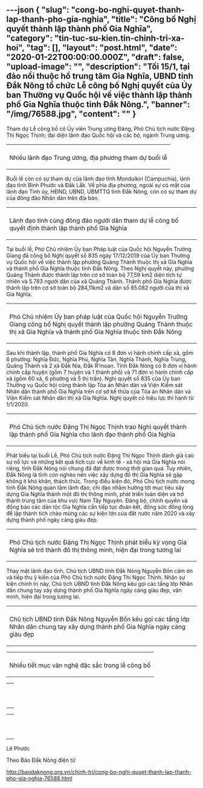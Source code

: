 ---json
{
    "slug": "cong-bo-nghi-quyet-thanh-lap-thanh-pho-gia-nghia",
    "title": "Công bố Nghị quyết thành lập thành phố Gia Nghĩa",
    "category": "tin-tuc-su-kien.tin-chinh-tri-xa-hoi",
    "tag": [],
    "layout": "post.html",
    "date": "2020-01-22T00:00:00.000Z",
    "draft": false,
    "upload-image": "",
    "description": "Tối 15/1, tại đảo nổi thuộc hồ trung tâm Gia Nghĩa, UBND tỉnh Đắk Nông tổ chức Lễ công bố Nghị quyết của Ủy ban Thường vụ Quốc hội về việc thành lập thành phố Gia Nghĩa thuộc tỉnh Đắk Nông.",
    "banner": "/img/76588.jpg",
    "__content__": ""
}
---
<p>Tham dự Lễ c&ocirc;ng bố c&oacute; Ủy vi&ecirc;n Trung ương Đảng, Ph&oacute; Chủ tịch nước Đặng Thị Ngọc Thịnh; đại diện l&atilde;nh đạo Quốc hội v&agrave; c&aacute;c bộ, ng&agrave;nh Trung ương.</p>

<table align="center">
	<tbody>
		<tr>
			<td><img alt="" src="http://www.baodaknong.org.vn/database/image/2020/01/15/3221-SK-31.jpg" /></td>
		</tr>
		<tr>
			<td>
			<p>Nhiều l&atilde;nh đạo Trung ương, địa phương tham dự buổi lễ</p>
			</td>
		</tr>
	</tbody>
</table>

<p>Buổi lễ c&ograve;n c&oacute; sự tham dự của l&atilde;nh đạo tỉnh Mondulkiri (Campuchia), l&atilde;nh đạo tỉnh B&igrave;nh Phước v&agrave; Đắk Lắk. Về ph&iacute;a địa phương, ngo&agrave;i sự c&oacute; mặt của l&atilde;nh đạo Tỉnh ủy, HĐND, UBND, UBMTTQ tỉnh Đắk N&ocirc;ng, c&ograve;n c&oacute; sự tham dự của đ&ocirc;ng đảo Nh&acirc;n d&acirc;n tr&ecirc;n địa b&agrave;n.</p>

<table align="center">
	<tbody>
		<tr>
			<td><img alt="" src="http://www.baodaknong.org.vn/database/image/2020/01/15/3221-SK-32.jpg" /></td>
		</tr>
		<tr>
			<td>
			<p>L&atilde;nh đạo tỉnh c&ugrave;ng đ&ocirc;ng đảo người d&acirc;n tham dự lễ c&ocirc;ng bố quyết định th&agrave;nh lập th&agrave;nh phố Gia Nghĩa</p>
			</td>
		</tr>
	</tbody>
</table>

<p>Tại buổi lễ, Ph&oacute; Chủ nhiệm Ủy ban Ph&aacute;p luật của Quốc hội Nguyễn Trường Giang đ&atilde; c&ocirc;ng bố Nghị quyết số 835 ng&agrave;y 17/12/2019 của Ủy ban Thường vụ Quốc hội về việc th&agrave;nh lập phường Quảng Th&agrave;nh thuộc thị x&atilde; Gia Nghĩa v&agrave; th&agrave;nh phố Gia Nghĩa thuộc tỉnh Đắk N&ocirc;ng. Theo Nghị quyết n&agrave;y, phường Quảng Th&agrave;nh được th&agrave;nh lập tr&ecirc;n cơ sở to&agrave;n bộ 77,59 km2 diện t&iacute;ch tự nhi&ecirc;n v&agrave; 5.783 người d&acirc;n của x&atilde; Quảng Th&agrave;nh. Th&agrave;nh phố Gia Nghĩa được th&agrave;nh lập tr&ecirc;n cơ sở to&agrave;n bộ 284,11km2 v&agrave; d&acirc;n số 85.082 người của thị x&atilde; Gia Nghĩa.</p>

<table align="center">
	<tbody>
		<tr>
			<td><img alt="" src="http://www.baodaknong.org.vn/database/image/2020/01/15/3221-SK-33.jpg" /></td>
		</tr>
		<tr>
			<td>
			<p>Ph&oacute; Chủ nhiệm Ủy ban ph&aacute;p luật của Quốc hội Nguyễn Trường Giang c&ocirc;ng bố Nghị quyết th&agrave;nh lập phường Quảng Th&agrave;nh thuộc thị x&atilde; Gia Nghĩa v&agrave; th&agrave;nh phố Gia Nghĩa thuộc tỉnh Đắk N&ocirc;ng</p>
			</td>
		</tr>
	</tbody>
</table>

<p>Sau khi th&agrave;nh lập, th&agrave;nh phố Gia Nghĩa c&oacute; 8 đơn vị h&agrave;nh ch&iacute;nh cấp x&atilde;, gồm 6 phường: Nghĩa Đức, Nghĩa Ph&uacute;, Nghĩa T&acirc;n, Nghĩa Th&agrave;nh, Nghĩa Trung, Quảng Th&agrave;nh v&agrave; 2 x&atilde; Đắk Nia, Đắk R&rsquo;moan. Tỉnh Đắk N&ocirc;ng c&oacute; 8 đơn vị h&agrave;nh ch&iacute;nh cấp huyện (gồm 7 huyện v&agrave; 1 th&agrave;nh phố) v&agrave; 71 đơn vị h&agrave;nh ch&iacute;nh cấp x&atilde; (gồm 60 x&atilde;, 6 phường v&agrave; 5 thị trấn). Nghị quyết số 835 của Ủy ban Thường vụ Quốc hội cũng th&agrave;nh lập T&ograve;a &aacute;n Nh&acirc;n d&acirc;n v&agrave; Viện Kiểm s&aacute;t Nh&acirc;n d&acirc;n th&agrave;nh phố Gia Nghĩa tr&ecirc;n cơ sở kế thừa của T&ograve;a &aacute;n Nh&acirc;n d&acirc;n v&agrave; Viện Kiểm s&aacute;t Nh&acirc;n d&acirc;n thị x&atilde; Gia Nghĩa. Nghị quyết c&oacute; hiệu lực thi h&agrave;nh từ 1/1/2020.</p>

<table align="center">
	<tbody>
		<tr>
			<td><img alt="" src="http://www.baodaknong.org.vn/database/image/2020/01/15/3221-SK-34.jpg" /></td>
		</tr>
		<tr>
			<td>
			<p>Ph&oacute; Chủ tịch nước Đặng Thị Ngọc Thịnh trao Nghị quyết th&agrave;nh lập th&agrave;nh phố Gia Nghĩa cho l&atilde;nh đạo th&agrave;nh phố Gia Nghĩa</p>
			</td>
		</tr>
	</tbody>
</table>

<p>Ph&aacute;t biểu tại buổi Lễ, Ph&oacute; Chủ tịch nước Đặng Thị Ngọc Thịnh đ&aacute;nh gi&aacute; cao sự nỗ lực v&agrave; những kết quả t&iacute;ch cực về kinh tế - x&atilde; hội m&agrave; Gia Nghĩa n&oacute;i ri&ecirc;ng, tỉnh Đắk N&ocirc;ng n&oacute;i chung đ&atilde; đạt được trong thời gian qua. Tuy nhi&ecirc;n, Đắk N&ocirc;ng l&agrave; tỉnh c&ograve;n ngh&egrave;o n&ecirc;n việc x&acirc;y dựng đ&ocirc; thị Gia Nghĩa sẽ gặp kh&ocirc;ng &iacute;t kh&oacute; khăn, th&aacute;ch thức. Trong điều kiện đ&oacute;, Ph&oacute; Chủ tịch nước mong tỉnh Đắk N&ocirc;ng quan t&acirc;m l&atilde;nh đạo, chỉ đạo nhằm hướng tới mục ti&ecirc;u x&acirc;y dựng Gia Nghĩa th&agrave;nh một đ&ocirc; thị th&ocirc;ng minh, ph&aacute;t triển to&agrave;n diện v&agrave; trở th&agrave;nh trung t&acirc;m của khu vực Nam T&acirc;y Nguy&ecirc;n. Đảng bộ, ch&iacute;nh quyền v&agrave; đồng b&agrave;o c&aacute;c d&acirc;n tộc Gia Nghĩa cần tiếp tục đo&agrave;n kết, đồng sức đồng l&ograve;ng để lập th&agrave;nh t&iacute;ch ch&agrave;o mừng c&aacute;c sự kiện lớn của đất nước năm 2020 v&agrave; x&acirc;y dựng th&agrave;nh phố ng&agrave;y c&agrave;ng gi&agrave;u đẹp.</p>

<table align="center">
	<tbody>
		<tr>
			<td><img alt="" src="http://www.baodaknong.org.vn/database/image/2020/01/15/3221-SK-36.jpg" /></td>
		</tr>
		<tr>
			<td>
			<p>Ph&oacute; Chủ tịch nước Đặng Thị Ngọc Thịnh ph&aacute;t biểu kỳ vọng Gia Nghĩa sẽ trở th&agrave;nh đ&ocirc; thị th&ocirc;ng minh, hiện đại trong tương lai</p>
			</td>
		</tr>
	</tbody>
</table>

<p>Thay mặt l&atilde;nh đạo tỉnh, Chủ tịch UBND tỉnh Đắk N&ocirc;ng Nguyễn Bốn cảm ơn v&agrave; tiếp thu &yacute; kiến của Ph&oacute; Chủ tịch nước Đặng Thị Ngọc Thịnh. Nh&acirc;n sự kiện ch&iacute;nh trị n&agrave;y, Chủ tịch UBND tỉnh Đắk N&ocirc;ng k&ecirc;u gọi c&aacute;c tầng lớp Nh&acirc;n d&acirc;n chung tay x&acirc;y dựng th&agrave;nh phố Gia Nghĩa ng&agrave;y c&agrave;ng gi&agrave;u đẹp, văn minh, hiện đại trong tương lai.</p>

<table align="center">
	<tbody>
		<tr>
			<td><img alt="" src="http://www.baodaknong.org.vn/database/image/2020/01/15/3221-SK-37.jpg" /></td>
		</tr>
		<tr>
			<td>
			<p>Chủ tịch UBND tỉnh Đắk N&ocirc;ng Nguyễn Bốn k&ecirc;u gọi c&aacute;c tầng lớp Nh&acirc;n d&acirc;n chung tay x&acirc;y dựng th&agrave;nh phố Gia Nghĩa ng&agrave;y c&agrave;ng gi&agrave;u đẹp</p>
			</td>
		</tr>
	</tbody>
</table>

<table align="center">
	<tbody>
		<tr>
			<td><img alt="" src="http://www.baodaknong.org.vn/database/image/2020/01/15/3221-SK-38.jpg" /></td>
		</tr>
		<tr>
			<td>
			<p>Nhiều tiết mục văn nghệ đặc sắc trong lễ c&ocirc;ng bố</p>
			</td>
		</tr>
	</tbody>
</table>

<table align="center">
	<tbody>
		<tr>
			<td><img alt="" src="http://www.baodaknong.org.vn/database/image/2020/01/15/3221-SK-39.jpg" /></td>
		</tr>
		<tr>
			<td>
			<p>&nbsp;</p>
			</td>
		</tr>
	</tbody>
</table>

<table align="center">
	<tbody>
		<tr>
			<td><img alt="" src="http://www.baodaknong.org.vn/database/image/2020/01/15/3221-SK-40.jpg" /></td>
		</tr>
		<tr>
			<td>
			<p>&nbsp;</p>
			</td>
		</tr>
	</tbody>
</table>

<p>L&ecirc; Phước</p>

<p>Theo B&aacute;o Đắk N&ocirc;ng điện tử</p>

<p><a href="http://baodaknong.org.vn/chinh-tri/cong-bo-nghi-quyet-thanh-lap-thanh-pho-gia-nghia-76588.html">http://baodaknong.org.vn/chinh-tri/cong-bo-nghi-quyet-thanh-lap-thanh-pho-gia-nghia-76588.html</a></p>
